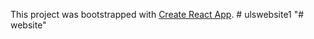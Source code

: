 This project was bootstrapped with [Create React App](https://github.com/facebook/create-react-app).
#   u l s w e b s i t e 1  
 "# website" 
